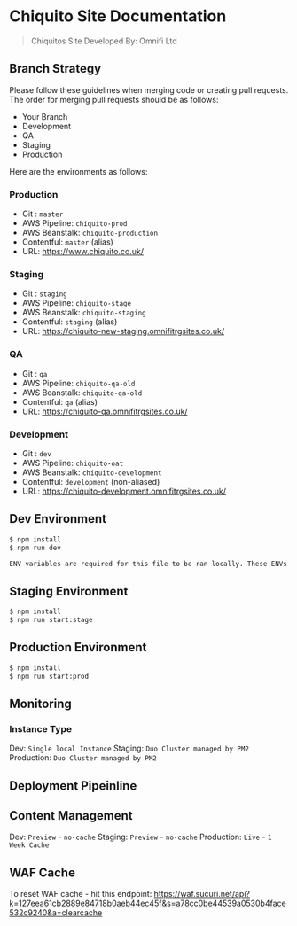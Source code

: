 # Chiquito Site Documentation

> Chiquitos Site
> Developed By: Omnifi Ltd


## Branch Strategy
Please follow these guidelines when merging code or creating pull requests. The order for merging pull requests should be as follows:
* Your Branch
* Development
* QA
* Staging
* Production

Here are the environments as follows:
### Production
* Git : `master`
* AWS Pipeline: `chiquito-prod`
* AWS Beanstalk: `chiquito-production`
* Contentful: `master` (alias)
* URL: https://www.chiquito.co.uk/

### Staging
* Git : `staging`
* AWS Pipeline: `chiquito-stage`
* AWS Beanstalk: `chiquito-staging`
* Contentful: `staging` (alias)
* URL: https://chiquito-new-staging.omnifitrgsites.co.uk/

### QA
* Git : `qa`
* AWS Pipeline: `chiquito-qa-old`
* AWS Beanstalk: `chiquito-qa-old`
* Contentful: `qa` (alias)
* URL: https://chiquito-qa.omnifitrgsites.co.uk/

### Development
* Git : `dev`
* AWS Pipeline: `chiquito-oat`
* AWS Beanstalk: `chiquito-development`
* Contentful: `development` (non-aliased)
* URL: https://chiquito-development.omnifitrgsites.co.uk/

## Dev Environment

``` bash
$ npm install
$ npm run dev

ENV variables are required for this file to be ran locally. These ENVs can be found in passpack under "Chiquito Brand Site ENVs" within TRG
```

## Staging Environment

``` bash
$ npm install
$ npm run start:stage
```

## Production Environment

``` bash
$ npm install
$ npm run start:prod
```



## Monitoring



### Instance Type

Dev: `Single local Instance`
Staging: `Duo Cluster managed by PM2`
Production: `Duo Cluster managed by PM2`

## Deployment Pipeinline

## Content Management

Dev: `Preview` - `no-cache`
Staging: `Preview` - `no-cache`
Production: `Live` - `1 Week Cache`


## WAF Cache

To reset WAF cache - hit this endpoint:
https://waf.sucuri.net/api?k=127eea61cb2889e84718b0aeb44ec45f&s=a78cc0be44539a0530b4face532c9240&a=clearcache
